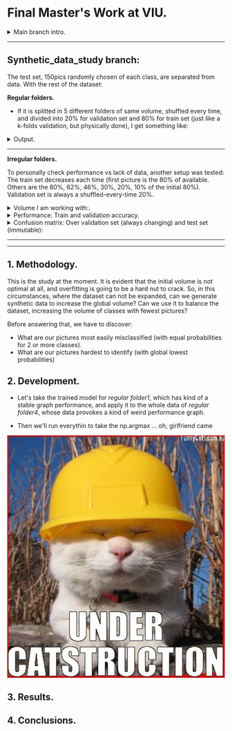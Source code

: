 # Final Master's Work at VIU.


<details>
  <summary>Main branch intro.</summary>
 This is a Computer Vision classification for Real State. The intention of this project is to improve the classification of different spaces inside houses. 

Consisting of:
- Fine-tuning of pre-trained models.
- Data augmentation.
    - TensorFlow method *ImageDataGenerator* in pickled data.
    - Adding data augmentation as a sequential layer using the TensorFlow method *image_dataset_from_directory*  straight from the pics folder.
- Study the creation of synthetic data.
</details>


----------------------------------

## Synthetic_data_study branch:

The test set, 150pics randomly chosen of each class, are separated from data. With the rest of the dataset:

**Regular folders.**

- If it is splitted in 5 different folders of same volume, shuffled every time, and divided into 20% for validation set and 80% for train set (just like a k-folds validation, but physically done), I get something like:


<details>
  <summary>Output.</summary>

![alt](output/physical_kfolds.png)

</details>

---------------------------------------------------


**Irregular folders.**

To personally check performance vs lack of data, another setup was tested: The train set decreases each time (first picture is the 80% of available. Others are the 80%, 62%, 46%, 30%, 20%, 10% of the initial 80%). Validation set is always a shuffled-every-time 20%.


<details>
  <summary>Volume I am working with:.</summary>

    
- 80% of available data for train set. 

![alt](output/80.png)

- 62% 

![alt](output/62.png)

- 46% 

![alt](output/46.png)

- 30% 

![alt](output/30.png)

- 20% 

![alt](output/80.png)

- 10% (yeah, it's shitty and non sensical, don't panic yet)

![alt](output/10.png)
</details>


<details>
  <summary>Performance: Train and validation accuracy.</summary>


![alt](output/irreg_performance1.png)
![alt](output/irreg_performance2.png)

- Classification report: Over validation set (always changing) and test set (immutable):

![alt](output/classreport8062.png)
![alt](output/classreport4630.png)
![alt](output/classreport2010.png)

</details>



<details>
  <summary>Confusion matrix: Over validation set (always changing) and test set (immutable):</summary>


![alt](output/cm8062.png)
![alt](output/cm4630.png)
![alt](output/cm2010.png)

</details>

------------------------


----------------------------------


## 1. Methodology.

This is the study at the moment. It is evident that the initial volume is not optimal at all, and overfitting is going to be a hard nut to crack. So, in this circumstances, where the dataset can not be expanded, can we generate synthetic data to increase the global volume? Can we use it to balance the dataset, increasing the volume of classes with fewest pictures?

Before answering that, we have to discover:
- What are our pictures most easily misclassified (with equal probabilities for 2 or more classes).
- What are our pictures hardest to identify (with global lowest probabilities)


## 2. Development.

- Let's take the trained model for *regular folder1*, which has kind of a stable graph performance, and apply it to the whole data of *regular folder4*, whose data provokes a kind of weird performance graph.

- Then we'll run everythin to take the np.argmax ... oh, girlfriend came

![alt](output/catstruction.png)

## 3. Results.

## 4. Conclusions.

